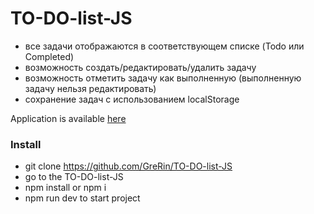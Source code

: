 # TO-DO-list-JS
- все задачи отображаются в соответствующем списке (Todo или Completed)
- возможность создать/редактировать/удалить задачу
- возможность отметить задачу как выполненную (выполненную задачу
нельзя редактировать)
- сохранение задач с использованием localStorage


Application is available [here]()


### Install
- git clone https://github.com/GreRin/TO-DO-list-JS
- go to the TO-DO-list-JS
- npm install or npm i
- npm run dev to start project